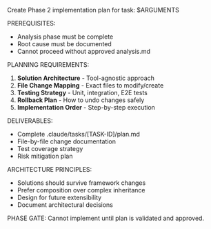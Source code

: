 Create Phase 2 implementation plan for task: $ARGUMENTS

PREREQUISITES:

- Analysis phase must be complete
- Root cause must be documented
- Cannot proceed without approved analysis.md

PLANNING REQUIREMENTS:

1. **Solution Architecture** - Tool-agnostic approach
2. **File Change Mapping** - Exact files to modify/create
3. **Testing Strategy** - Unit, integration, E2E tests
4. **Rollback Plan** - How to undo changes safely
5. **Implementation Order** - Step-by-step execution

DELIVERABLES:

- Complete .claude/tasks/[TASK-ID]/plan.md
- File-by-file change documentation
- Test coverage strategy
- Risk mitigation plan

ARCHITECTURE PRINCIPLES:

- Solutions should survive framework changes
- Prefer composition over complex inheritance
- Design for future extensibility
- Document architectural decisions

PHASE GATE: Cannot implement until plan is validated and approved.
